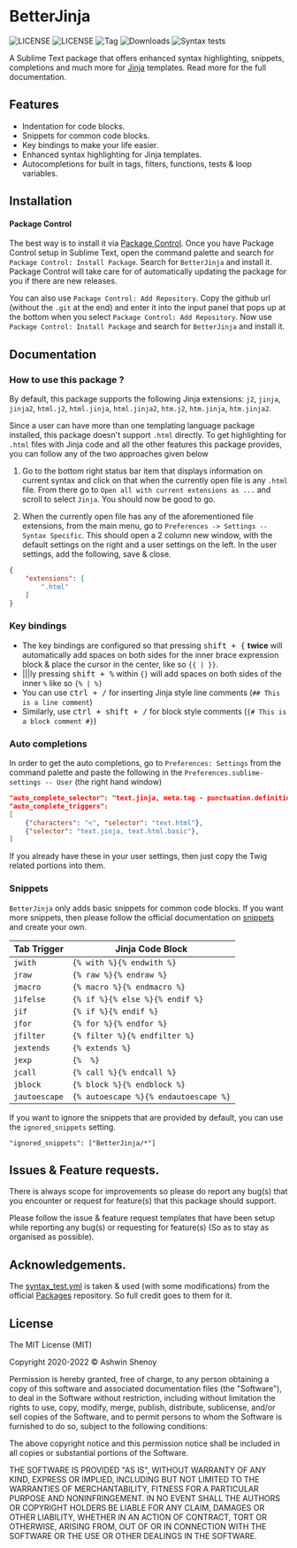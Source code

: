 # BetterJinja

![LICENSE](https://img.shields.io/badge/LICENSE-MIT-green?style=for-the-badge) ![LICENSE](https://img.shields.io/badge/ST-Build%204107+-orange?style=for-the-badge&logo=sublime-text) ![Tag](https://img.shields.io/github/v/tag/Sublime-Instincts/BetterJinja?style=for-the-badge&logo=github&sort=semver) ![Downloads](https://img.shields.io/packagecontrol/dt/Jinja2?style=for-the-badge)
![Syntax tests](https://img.shields.io/github/workflow/status/Sublime-Instincts/BetterJinja/syntax_test?color=green&label=Syntax%20Tests&logo=github&logoColor=white&style=for-the-badge)

A Sublime Text package that offers enhanced syntax highlighting, snippets, completions and much more for [Jinja](https://jinja.palletsprojects.com/en/3.1.x/) templates. Read more for the full documentation.

## Features

- Indentation for code blocks.
- Snippets for common code blocks.
- Key bindings to make your life easier.
- Enhanced syntax highlighting for Jinja templates.
- Autocompletions for built in tags, filters, functions, tests & loop variables.

## Installation

#### Package Control
The best way is to install it via [Package Control](https://packagecontrol.io/). Once you have Package Control setup in Sublime Text, open the command palette and search for `Package Control: Install Package`. Search for `BetterJinja` and install it. Package Control will take care for of automatically updating the package for you if there are new releases.

You can also use `Package Control: Add Repository`. Copy the github url (without the `.git` at the end) and enter it into the input panel that pops up at the bottom when you select `Package Control: Add Repository`. Now use `Package Control: Install Package` and search for `BetterJinja` and install it.

## Documentation

### How to use this package ?

By default, this package supports the following Jinja extensions:
`j2`, `jinja`, `jinja2`, `html.j2`, `html.jinja`, `html.jinja2`, `htm.j2`, `htm.jinja`, `htm.jinja2`.

Since a user can have more than one templating language package installed, this package doesn't support `.html` directly. To get highlighting for `.html` files with Jinja code and all the other features this package provides, you can follow any of the two approaches given below

1. Go to the bottom right status bar item that displays information on current syntax and click on that when the currently open file is any `.html` file. From there go to `Open all with current extensions as ...` and scroll to select `Jinja`. You should now be good to go.

2. When the currently open file has any of the aforementioned file extensions, from the main menu, go to `Preferences -> Settings -- Syntax Specific`. This should open a 2 column new window, with the default settings on the right and a user settings on the left. In the user settings, add the following, save & close.

```json
{
    "extensions": [
        ".html"
    ]
}
```

### Key bindings

- The key bindings are configured so that pressing <kbd>shift + {</kbd> **twice** will automatically add spaces on both sides for the inner brace expression block & place the cursor in the center, like so `{{ | }}`.
- |||ly pressing <kbd>shift + %</kbd> within `{}` will add spaces on both sides of the inner `%` like so `{% | %}`
- You can use <kbd>ctrl + /</kbd> for inserting Jinja style line comments (`## This is a line comment`)
- Similarly, use <kbd>ctrl + shift + /</kbd> for block style comments (`{# This is a block comment #}`)

### Auto completions
In order to get the auto completions, go to `Preferences: Settings` from the command palette and paste the following in the `Preferences.sublime-settings -- User` (the right hand window)

```json
"auto_complete_selector": "text.jinja, meta.tag - punctuation.definition.tag.begin, source - comment - string.quoted.double.block - string.quoted.single.block - string.unquoted.heredoc",
"auto_complete_triggers":
[
    {"characters": "<", "selector": "text.html"},
    {"selector": "text.jinja, text.html.basic"},
]
```

If you already have these in your user settings, then just copy the Twig related portions into them.

### Snippets

`BetterJinja` only adds basic snippets for common code blocks. If you want more snippets, then please follow the official documentation on
[snippets](https://www.sublimetext.com/docs/completions.html#snippets) and create your own.

|  **Tab Trigger**  |           **Jinja Code Block**           |
|-------------------|-------------------------------------------|
|    ```jwith```    |       ```{% with %}{% endwith %}```       |
|     ```jraw```    |         ```{% raw %}{% endraw %}```       |
|    ```jmacro```   |      ```{% macro %}{% endmacro %}```      |
|   ```jifelse```   |    ```{% if %}{% else %}{% endif %}```    |
|     ```jif```     |         ```{% if %}{% endif %}```         |
|     ```jfor```    |        ```{% for %}{% endfor %}```        |
|   ```jfilter```   |     ```{% filter %}{% endfilter %}```     |
|   ```jextends```  |            ```{% extends %}```            |
|     ```jexp```    |                ```{%  %}```               |
|    ```jcall```    |       ```{% call %}{% endcall %}```       |
|    ```jblock```   |      ```{% block %}{% endblock %}```      |
| ```jautoescape``` | ```{% autoescape %}{% endautoescape %}``` |

If you want to ignore the snippets that are provided by default, you can use the `ignored_snippets` setting.

`"ignored_snippets": ["BetterJinja/*"]`

## Issues & Feature requests.

There is always scope for improvements so please do report any bug(s) that you encounter or request for feature(s) that this package should support.

Please follow the issue & feature request templates that have been setup while reporting any bug(s) or requesting for feature(s) (So as to stay as organised as possible).

## Acknowledgements.

The [syntax_test.yml](https://github.com/Sublime-Instincts/BetterTwig/.github/workflows/syntax_test.yml) is taken & used (with some modifications) from the official [Packages](https://github.com/sublimehq/Packages) repository. So full credit goes to them for it.

## License
The MIT License (MIT)

Copyright 2020-2022 &copy; Ashwin Shenoy

Permission is hereby granted, free of charge, to any person obtaining a copy of this software and associated documentation files (the "Software"), to deal in the Software without restriction, including without limitation the rights to use, copy, modify, merge, publish, distribute, sublicense, and/or sell copies of the Software, and to permit persons to whom the Software is furnished to do so, subject to the following conditions:

The above copyright notice and this permission notice shall be included in all copies or substantial portions of the Software.

THE SOFTWARE IS PROVIDED "AS IS", WITHOUT WARRANTY OF ANY KIND, EXPRESS OR IMPLIED, INCLUDING BUT NOT LIMITED TO THE WARRANTIES OF MERCHANTABILITY, FITNESS FOR A PARTICULAR PURPOSE AND NONINFRINGEMENT. IN NO EVENT SHALL THE AUTHORS OR COPYRIGHT HOLDERS BE LIABLE FOR ANY CLAIM, DAMAGES OR OTHER LIABILITY, WHETHER IN AN ACTION OF CONTRACT, TORT OR OTHERWISE, ARISING FROM, OUT OF OR IN CONNECTION WITH THE SOFTWARE OR THE USE OR OTHER DEALINGS IN THE SOFTWARE.
